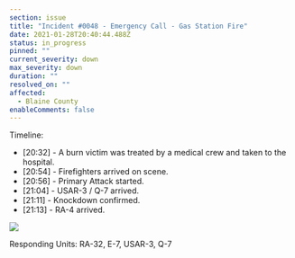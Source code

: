 ```yaml
---
section: issue
title: "Incident #0048 - Emergency Call - Gas Station Fire"
date: 2021-01-28T20:40:44.488Z
status: in_progress
pinned: ""
current_severity: down
max_severity: down
duration: ""
resolved_on: ""
affected:
  - Blaine County
enableComments: false
---
```

Timeline:

* \[20:32] - A burn victim was treated by a medical crew and taken to the hospital.
* \[20:54] - Firefighters arrived on scene.
* \[20:56] - Primary Attack started.
* \[21:04] - USAR-3 / Q-7 arrived.
* \[21:11] - Knockdown confirmed.
* \[21:13] - RA-4 arrived.

![](https://i.imgur.com/aPx53iG.jpg)

Responding Units: RA-32, E-7, USAR-3, Q-7